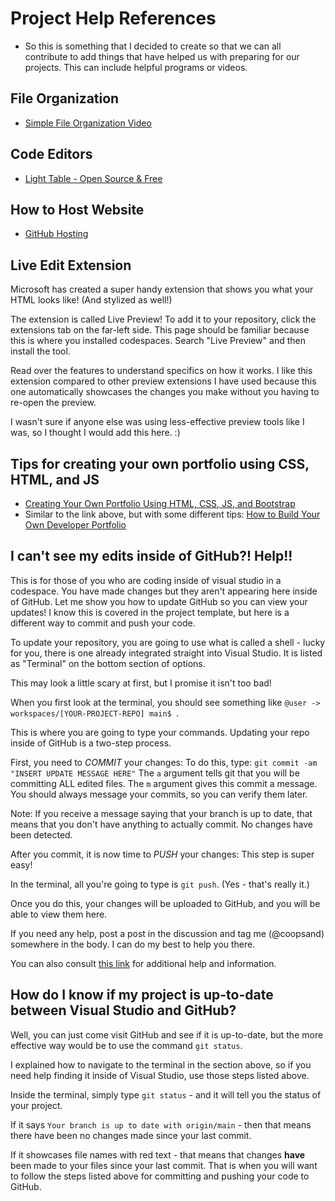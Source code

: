 # Project Help References
- So this is something that I decided to create so that we can all contribute to add things that have helped us with preparing for our projects. This can include helpful programs or videos.

## File Organization
- [Simple File Organization Video](https://www.youtube.com/watch?v=ta3Oxx7Yqbo)

## Code Editors
- [Light Table - Open Source & Free](http://lighttable.com/)

## How to Host Website
- [GitHub Hosting](https://www.youtube.com/watch?v=p1QU3kLFPdg)

## Live Edit Extension
Microsoft has created a super handy extension that shows you what your HTML looks like! (And stylized as well!)

The extension is called Live Preview! To add it to your repository, click the extensions tab on the far-left side. This page should be familiar because this is where you installed codespaces. Search "Live Preview" and then install the tool.

Read over the features to understand specifics on how it works. I like this extension compared to other preview extensions I have used because this one automatically showcases the changes you make without you having to re-open the preview. 

I wasn't sure if anyone else was using less-effective preview tools like I was, so I thought I would add this here. :) 

## Tips for creating your own portfolio using CSS, HTML, and JS
- [Creating Your Own Portfolio Using HTML, CSS, JS, and Bootstrap](https://www.freecodecamp.org/news/how-to-create-a-portfolio-website-using-html-css-javascript-and-bootstrap/)
- Similar to the link above, but with some different tips: [How to Build Your Own Developer Portfolio](https://www.freecodecamp.org/news/how-to-build-a-developer-portfolio-website) 

## I can't see my edits inside of GitHub?! Help!!
This is for those of you who are coding inside of visual studio in a codespace. You have made changes but they aren't appearing here inside of GitHub. Let me show you how to update GitHub
so you can view your updates! I know this is covered in the project template, but here is a different way to commit and push your code.

To update your repository, you are going to use what is called a shell - lucky for you, there is one already integrated straight into Visual Studio. It is listed as "Terminal" on the bottom
section of options.

This may look a little scary at first, but I promise it isn't too bad! 

When you first look at the terminal, you should see something like `@user -> workspaces/[YOUR-PROJECT-REPO] main$ `.

This is where you are going to type your commands. Updating your repo inside of GitHub is a two-step process.

First, you need to *COMMIT* your changes:
To do this, type: `git commit -am "INSERT UPDATE MESSAGE HERE"`
The `a` argument tells git that you will be committing ALL edited files. The `m` argument gives this commit a message. You should always message your commits, so you can verify them later.

Note: If you receive a message saying that your branch is up to date, that means that you don't have anything to actually commit. No changes have been detected.

After you commit, it is now time to *PUSH* your changes:
This step is super easy! 

In the terminal, all you're going to type is `git push`. (Yes - that's really it.)

Once you do this, your changes will be uploaded to GitHub, and you will be able to view them here. 

If you need any help, post a post in the discussion and tag me (@coopsand) somewhere in the body. I can do my best to help you there.

You can also consult [this link](https://www.atlassian.com/git/tutorials/saving-changes/git-commit) for additional help and information.

## How do I know if my project is up-to-date between Visual Studio and GitHub?
Well, you can just come visit GitHub and see if it is up-to-date, but the more effective way would be to use the command `git status`.

I explained how to navigate to the terminal in the section above, so if you need help finding it inside of Visual Studio, use those steps listed above.

Inside the terminal, simply type `git status` - and it will tell you the status of your project.

If it says `Your branch is up to date with origin/main` - then that means there have been no changes made since your last commit.

If it showcases file names with red text - that means that changes **have** been made to your files since your last commit. That is when you will want to follow the steps listed above for committing and pushing your code to GitHub. 
